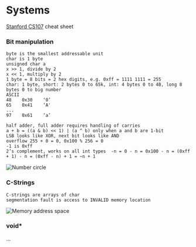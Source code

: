 # Systems
[Stanford CS107](http://cs107.stanford.edu/) cheat sheet

### Bit manipulation
```
byte is the smallest addressable unit
char is 1 byte
unsigned char a
x >> 1, divide by 2
x << 1, multiply by 2
1 byte = 8 bits = 2 hex digits, e.g. 0xff = 1111 1111 = 255
char: 1 byte, short: 2 bytes 0 to 65k, int: 4 bytes 0 to 4B, long 8 bytes 0 to big number
ASCII
48    0x30    ‘0’
65    0x41    ‘A'
...
97    0x61    ‘a’

half adder, full adder requires handling of carries
a + b = ((a & b) << 1) | (a ^ b) only when a and b are 1-bit
LSB looks like XOR, next bit looks like AND
overflow 255 + 0 = 0, 0x100 % 256 = 0
-1 is 0xff
2’s complement, works on all int types  -n = 0 - n = 0x100 - n = (0xff + 1) - n = (0xff - n) + 1 = ~n + 1
```

![Number circle](https://ilyasbek.files.wordpress.com/2011/06/num_clk-21.gif?w=438&zoom=2)

### C-Strings
```
C-strings are arrays of char
segmentation fault is access to INVALID memory location

```
![Memory address space](https://i.stack.imgur.com/CvITh.png)

### void*
...
